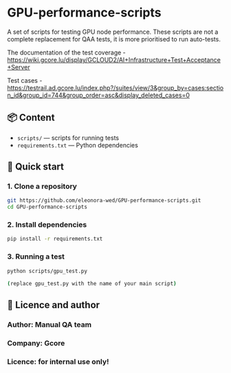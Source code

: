 # GPU-performance-scripts
A set of scripts for testing GPU node performance. These scripts are not a complete replacement for QAA tests, it is more prioritised to run auto-tests.

The documentation of the test coverage - https://wiki.gcore.lu/display/GCLOUD2/AI+Infrastructure+Test+Acceptance+Server

Test cases - https://testrail.ad.gcore.lu/index.php?/suites/view/3&group_by=cases:section_id&group_id=744&group_order=asc&display_deleted_cases=0

## 📦 Content

- `scripts/` — scripts for running tests
- `requirements.txt` — Python dependencies

## 🚀 Quick start

### 1. Clone a repository
```bash
git https://github.com/eleonora-wed/GPU-performance-scripts.git
cd GPU-performance-scripts
```

### 2. Install dependencies
```bash
pip install -r requirements.txt
```

### 3. Running a test
```bash
python scripts/gpu_test.py

(replace gpu_test.py with the name of your main script)
```

## 📄 Licence and author
### Author: Manual QA team
### Company: Gcore
### Licence: for internal use only!